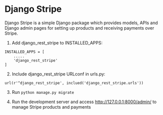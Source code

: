 # Django Stripe

Django Stripe is a simple Django package which provides models, APIs and Django admin pages for setting up products and receiving payments over Stripe.

1. Add django_rest_stripe to INSTALLED_APPS:
```
INSTALLED_APPS = [
    .....
    'django_rest_stripe'
]
```
2. Include django_rest_stripe URLconf in urls.py:
```
url(r'^django_rest_stripe', inclued('django_rest_stripe.urls'))
```
3. Run `python manage.py migrate`

4. Run the development server and access http://127.0.0.1:8000/admin/ to manage Stripe products and payments
